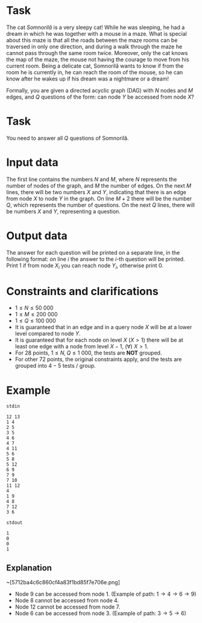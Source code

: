 # Task

The cat _Somnorilă_ is a very sleepy cat! While he was sleeping, he had a dream in which he was together with a mouse in a maze. What is special about this maze is that all the roads between the maze rooms can be traversed in only one direction, and during a walk through the maze he cannot pass through the same room twice. Moreover, only the cat knows the map of the maze, the mouse not having the courage to move from his current room. Being a delicate cat, Somnorilă wants to know if from the room he is currently in, he can reach the room of the mouse, so he can know after he wakes up if his dream was a nightmare or a dream!

Formally, you are given a directed acyclic graph (DAG) with $N$ nodes and $M$ edges, and $Q$ questions of the form: can node $Y$ be accessed from node $X$?

# Task

You need to answer all $Q$ questions of Somnorilă.

# Input data

The first line contains the numbers $N$ and $M$, where $N$ represents the number of nodes of the graph, and $M$ the number of edges. On the next $M$ lines, there will be two numbers $X$ and $Y$, indicating that there is an edge from node $X$ to node $Y$ in the graph. On line $M + 2$ there will be the number $Q$, which represents the number of questions. On the next $Q$ lines, there will be numbers $X$ and $Y$, representing a question.

# Output data

The answer for each question will be printed on a separate line, in the following format: on line $i$ the answer to the $i$-th question will be printed. Print $1$ if from node $X_i$ you can reach node $Y_i$, otherwise print $0$.

# Constraints and clarifications

* $1 \leq N \leq 50\ 000$
* $1 \leq M \leq 200\ 000$
* $1 \leq Q \leq 100\ 000$
* It is guaranteed that in an edge and in a query node $X$ will be at a lower level compared to node $Y$.
* It is guaranteed that for each node on level $X \ (X > 1)$ there will be at least one edge with a node from level $X - 1$, $(\forall) \ X > 1$.
* For $28$ points, $1 \leq N, Q \leq 1\ 000$, the tests are **NOT** grouped.
* For other $72$ points, the original constraints apply, and the tests are grouped into $4 - 5$ tests / group.

# Example

`stdin`
```
12 13
1 4
2 5
3 5
4 6
4 7
4 11
5 6
5 8
5 12
6 9
7 9
7 10
11 12
4
1 9
4 8
7 12
3 6
```

`stdout`
```
1
0
0
1
```

## Explanation

~[5712ba4c6c860cf4a83f1bd85f7e706e.png]

* Node $9$ can be accessed from node $1$. (Example of path: $1 \rightarrow 4 \rightarrow 6 \rightarrow 9$)
* Node $8$ cannot be accessed from node $4$.
* Node $12$ cannot be accessed from node $7$.
* Node $6$ can be accessed from node $3$. (Example of path: $3 \rightarrow 5 \rightarrow 6$)